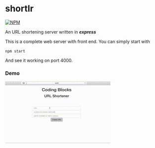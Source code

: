 # shortlr

[![NPM](https://nodei.co/npm/shortlr.png?downloads=true&downloadRank=true&stars=true)](https://nodei.co/npm/shortlr/)

An URL shortening server written in **_express_**

This is a complete web server with front end. You can simply start with  

```
npm start
```

And see it working on port 4000. 


### Demo

![Shortlr demo](docs/shortlr.gif)
